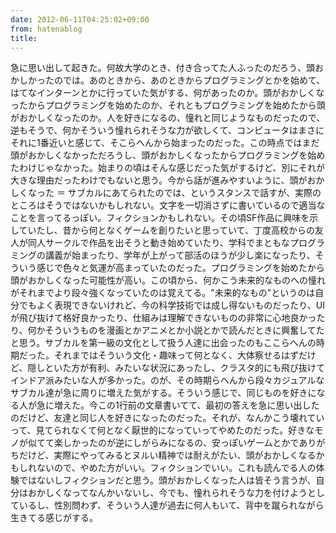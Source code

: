 ```yaml
---
date: 2012-06-11T04:25:02+09:00
from: hatenablog
title: 
---
```

急に思い出して起きた。何故大学のとき、付き合ってた人ふったのだろう、頭おかしかったのでは。あのときから、あのときからプログラミングとかを始めて、はてなインターンとかに行っていた気がする、何があったのか。頭がおかしくなったからプログラミングを始めたのか、それともプログラミングを始めたから頭がおかしくなったのか。人を好きになるの、憧れと同じようなものだったので、逆もそうで、何かそういう憧れられそうな力が欲しくて、コンピュータはまさにそれに1番近いと感じて、そこらへんから始まったのだった。この時点ではまだ頭がおかしくなかっただろうし、頭がおかしくなったからプログラミングを始めたわけじゃなかった。始まりの頃はそんな感じだった気がするけど、別にそれが大きな理由だったわけでもないと思う。今から話が進みやすいように、頭がおかしくなった ＝ サブカルにあてられたのでは、というスタンスで話すが、実際のところはそうではないかもしれない。文字を一切消さずに書いているので適当なことを言ってるっぽい。フィクションかもしれない。その頃SF作品に興味を示していたし、昔から何となくゲームを創りたいと思っていて、丁度高校からの友人が同人サークルで作品を出そうと動き始めていたり、学科でまともなプログラミングの講義が始まったり、学年が上がって部活のほうが少し楽になったり、そういう感じで色々と気運が高まっていたのだった。プログラミングを始めたから頭がおかしくなった可能性が高い。この頃から、何かこう未来的なものへの憧れがそれまでより段々強くなっていたのは覚えてる。"未来的なもの"というのは自分でもよく表現できないけれど、今の科学技術では成し得ないものだったり、UIが飛び抜けて格好良かったり、仕組みは理解できないものの非常に心地良かったり、何かそういうものを漫画とかアニメとか小説とかで読んだときに興奮してたと思う。サブカルを第一級の文化として扱う人達に出会ったのもここらへんの時期だった。それまではそういう文化・趣味って何となく、大体察せるはずだけど、隠しといた方が有利、みたいな状況にあったし、クラスタ的にも飛び抜けてインドア派みたいな人が多かった。のが、その時期らへんから段々カジュアルなサブカル達が急に周りに増えた気がする。そういう感じで、同じものを好きになる人が急に増えた。今この1行前の文章書いてて、最初の答えを急に思い出したのだけど、友達と同じ人を好きになったのだった。それが、なんかこう壊れていって、見てられなくて何となく厭世的になっていってやめたのだった。好きなモノが似てて楽しかったのが逆にしがらみになるの、安っぽいゲームとかでありがちだけど、実際にやってみるとヌルい精神では耐えがたい、頭がおかしくなるかもしれないので、やめた方がいい。フィクションでいい。これも読んでる人の体験ではないしフィクションだと思う。頭がおかしくなった人は皆そう言うが、自分はおかしくなってなんかいないし、今でも、憧れられそうな力を付けようとしているし、性別問わず、そういう人達が過去に何人もいて、背中を蹴られながら生きてる感じがする。

